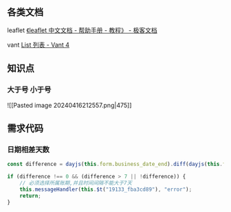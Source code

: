 ## 各类文档

leaflet [《leaflet 中文文档 - 帮助手册 - 教程》 - 极客文档](https://geekdaxue.co/books/leaflet-cn)

vant [List 列表 - Vant 4](https://vant-ui.github.io/vant/#/zh-CN/list)


## 知识点

### 大于号 小于号
![[Pasted image 20240416212557.png|475]]


## 需求代码

### 日期相差天数

```js
const difference = dayjs(this.form.business_date_end).diff(dayjs(this.form.business_date_begin), "day")

if (difference !== 0 && (difference > 7 || !difference)) {
	// 必须选择所属账期,并且时间间隔不能大于7天
	this.messageHandler(this.$t("19133_fba3cd89"), "error");
	return;
}
```